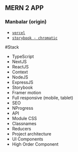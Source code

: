 ## MERN 2 APP

### Manbalar (origin)

- [`vercel`](https://mern-2-n95eq40d5-jarkurghan.vercel.app)
- [`storybook - chromatic`](https://64fc5b145e58c9e0f0beb78c-azdjfpblpq.chromatic.com/?path=/story/components-advantages--advantage)

#Stack

-   TypeScript
-   NextJS
-   ReactJS
-   Context
-   NodeJS
-   ExpressJS
-   Storybook
-   Framer motion
-   Full responsive (mobile, tablet)
-   SEO
-   NProgress
-   API
-   Module CSS
-   Classnames
-   Reducers
-   Project architecture
-   UI Components
-   High Order Component
